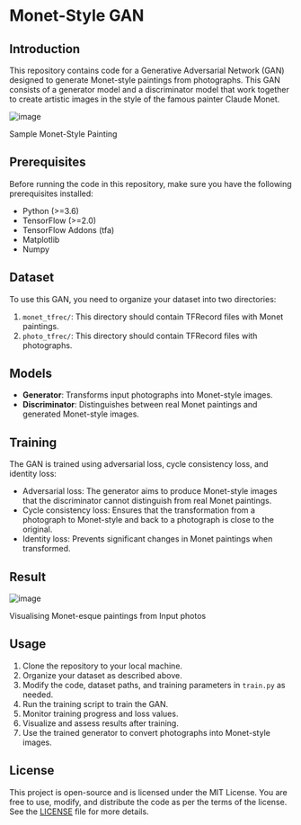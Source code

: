 # Monet-Style GAN

## Introduction
This repository contains code for a Generative Adversarial Network (GAN) designed to generate Monet-style paintings from photographs. This GAN consists of a generator model and a discriminator model that work together to create artistic images in the style of the famous painter Claude Monet.


![image](https://github.com/Monish24/PaintingCreation_GAN/assets/54630644/c5c4102a-3593-44a9-ac8e-b7a1e97f15f3)

Sample Monet-Style Painting 

## Prerequisites
Before running the code in this repository, make sure you have the following prerequisites installed:
- Python (>=3.6)
- TensorFlow (>=2.0)
- TensorFlow Addons (tfa)
- Matplotlib
- Numpy

## Dataset

To use this GAN, you need to organize your dataset into two directories:

1. `monet_tfrec/`: This directory should contain TFRecord files with Monet paintings.
2. `photo_tfrec/`: This directory should contain TFRecord files with photographs.

## Models

- **Generator**: Transforms input photographs into Monet-style images.
- **Discriminator**: Distinguishes between real Monet paintings and generated Monet-style images.

## Training

The GAN is trained using adversarial loss, cycle consistency loss, and identity loss:

- Adversarial loss: The generator aims to produce Monet-style images that the discriminator cannot distinguish from real Monet paintings.
- Cycle consistency loss: Ensures that the transformation from a photograph to Monet-style and back to a photograph is close to the original.
- Identity loss: Prevents significant changes in Monet paintings when transformed.

## Result

![image](https://github.com/Monish24/PaintingCreation_GAN/assets/54630644/a7097bef-c3e2-43d4-8237-ec4623d98072)

Visualising Monet-esque paintings from Input photos


## Usage

1. Clone the repository to your local machine.
2. Organize your dataset as described above.
3. Modify the code, dataset paths, and training parameters in `train.py` as needed.
4. Run the training script to train the GAN.
5. Monitor training progress and loss values.
6. Visualize and assess results after training.
7. Use the trained generator to convert photographs into Monet-style images.

## License

This project is open-source and is licensed under the MIT License. You are free to use, modify, and distribute the code as per the terms of the license. See the [LICENSE](LICENSE) file for more details.
